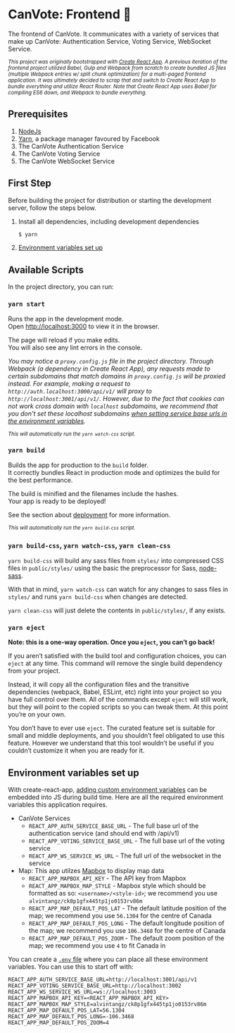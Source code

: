 # CanVote: Frontend :page_facing_up:

The frontend of CanVote. It communicates with a variety of services that make up CanVote: Authentication Service, Voting Service, WebSocket Service.

<small>*This project was originally bootstrapped with [Create React App](https://github.com/facebook/create-react-app). A previous iteration of the frontend project utilized Babel, Gulp and Webpack from scratch to create bundled JS files (multiple Webpack entries w/ split chunk optimization) for a multi-paged frontend application. It was ultimately decided to scrap that and switch to Create React App to bundle everything and utilize React Router. Note that Create React App uses Babel for compiling ES6 down, and Webpack to bundle everything.*</small>

## Prerequisites

1. [NodeJs](https://nodejs.org/)
2. [Yarn](https://yarnpkg.com/getting-started/install), a package manager favoured by Facebook
3. The CanVote Authentication Service
4. The CanVote Voting Service
5. The CanVote WebSocket Service

## First Step

Before building the project for distribution or starting the development server, follow the steps below.

1. Install all dependencies, including development dependencies
    ```bash
    $ yarn
    ```
2. [Environment variables set up](#environment-variables-set-up)

## Available Scripts

In the project directory, you can run:

### `yarn start`

Runs the app in the development mode.<br />
Open [http://localhost:3000](http://localhost:3000) to view it in the browser.

The page will reload if you make edits.<br />
You will also see any lint errors in the console.

*You may notice a `proxy.config.js` file in the project directory. Through Webpack (a dependency in Create React App), any requests made to certain subdomains that match domains in `proxy.config.js` will be proxied instead. For example, making a request to `http://auth.localhost:3000/api/v1/` will proxy to `http://localhost:3001/api/v1/`. However, due to the fact that cookies can not work cross domain with `localhost` subdomains, we recommend that you don't set these localhost subdomains [when setting service base urls in the environment variables](#environment-variables-set-up).*

<small>*This will automatically run the `yarn watch-css` script.*</small>

### `yarn build`

Builds the app for production to the `build` folder.<br />
It correctly bundles React in production mode and optimizes the build for the best performance.

The build is minified and the filenames include the hashes.<br />
Your app is ready to be deployed!

See the section about [deployment](https://facebook.github.io/create-react-app/docs/deployment) for more information.

<small>*This will automatically run the `yarn build-css` script.*</small>

### `yarn build-css`, `yarn watch-css`, `yarn clean-css`

`yarn build-css` will build any sass files from `styles/` into compressed CSS files in `public/styles/` using the basic the preprocessor for Sass, [node-sass](https://github.com/sass/node-sass).

With that in mind, `yarn watch-css` can watch for any changes to sass files in `styles/` and runs `yarn build-css` when changes are detected.

`yarn clean-css` will just delete the contents in `public/styles/`, if any exists.

### `yarn eject`

**Note: this is a one-way operation. Once you `eject`, you can’t go back!**

If you aren’t satisfied with the build tool and configuration choices, you can `eject` at any time. This command will remove the single build dependency from your project.

Instead, it will copy all the configuration files and the transitive dependencies (webpack, Babel, ESLint, etc) right into your project so you have full control over them. All of the commands except `eject` will still work, but they will point to the copied scripts so you can tweak them. At this point you’re on your own.

You don’t have to ever use `eject`. The curated feature set is suitable for small and middle deployments, and you shouldn’t feel obligated to use this feature. However we understand that this tool wouldn’t be useful if you couldn’t customize it when you are ready for it.

## Environment variables set up

With create-react-app, [adding custom environment variables](https://create-react-app.dev/docs/adding-custom-environment-variables/) can be embedded into JS during build time. Here are all the required environment variables this application requires.

- CanVote Services
    - `REACT_APP_AUTH_SERVICE_BASE_URL` - The full base url of the authentication service (and should end with /api/v1)
    - `REACT_APP_VOTING_SERVICE_BASE_URL` - The full base url of the voting service
    - `REACT_APP_WS_SERVICE_WS_URL` - The full url of the websocket in the service
- Map: This app utilzes [Mapbox](https://www.mapbox.com/) to display map data
    - `REACT_APP_MAPBOX_API_KEY` - The API key from Mapbox
    - `REACT_APP_MAPBOX_MAP_STYLE` - Mapbox style which should be formatted as so: `<username>/<style-id>`; we recommend you use `alvintangz/ck8p1gfx445tp1jo0153rv86m`
    - `REACT_APP_MAP_DEFAULT_POS_LAT` - The default latitude position of the map; we recommend you use `56.1304` for the centre of Canada
    - `REACT_APP_MAP_DEFAULT_POS_LONG` - The default longitude position of the map; we recommend you use `106.3468` for the centre of Canada
    - `REACT_APP_MAP_DEFAULT_POS_ZOOM` - The default zoom position of the map; we recommend you use `4` to fit Canada in

You can create a [`.env` file](https://create-react-app.dev/docs/adding-custom-environment-variables/#adding-development-environment-variables-in-env) where you can place all these environment variables. You can use this to start off with:

```
REACT_APP_AUTH_SERVICE_BASE_URL=http://localhost:3001/api/v1
REACT_APP_VOTING_SERVICE_BASE_URL=http://localhost:3002
REACT_APP_WS_SERVICE_WS_URL=ws://localhost:3003
REACT_APP_MAPBOX_API_KEY=<REACT_APP_MAPBOX_API_KEY>
REACT_APP_MAPBOX_MAP_STYLE=alvintangz/ck8p1gfx445tp1jo0153rv86m
REACT_APP_MAP_DEFAULT_POS_LAT=56.1304
REACT_APP_MAP_DEFAULT_POS_LONG=-106.3468
REACT_APP_MAP_DEFAULT_POS_ZOOM=4
```
